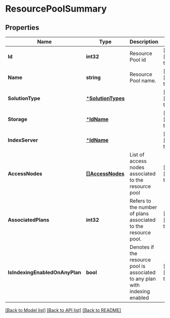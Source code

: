 # ResourcePoolSummary

## Properties
Name | Type | Description | Notes
------------ | ------------- | ------------- | -------------
**Id** | **int32** | Resource Pool id | [optional] [default to null]
**Name** | **string** | Resource Pool name. | [optional] [default to null]
**SolutionType** | [***SolutionTypes**](SolutionTypes.md) |  | [optional] [default to null]
**Storage** | [***IdName**](IdName.md) |  | [optional] [default to null]
**IndexServer** | [***IdName**](IdName.md) |  | [optional] [default to null]
**AccessNodes** | [**[]AccessNodes**](AccessNodes.md) | List of access nodes associated to the resource pool | [optional] [default to null]
**AssociatedPlans** | **int32** | Refers to the number of plans associated to the resource pool. | [optional] [default to null]
**IsIndexingEnabledOnAnyPlan** | **bool** | Denotes if the resource pool is associated to any plan with indexing enabled | [optional] [default to null]

[[Back to Model list]](../README.md#documentation-for-models) [[Back to API list]](../README.md#documentation-for-api-endpoints) [[Back to README]](../README.md)

